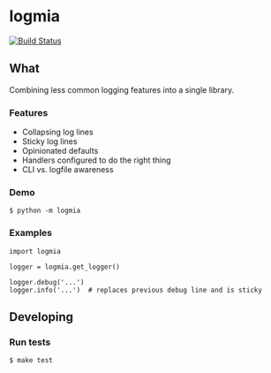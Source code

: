 # logmia

[![Build Status](https://travis-ci.com/tmckay/logmia.svg?branch=main)](https://travis-ci.com/tmckay/logmia)

## What

Combining less common logging features into a single library.

### Features

 + Collapsing log lines
 + Sticky log lines
 + Opinionated defaults
 + Handlers configured to do the right thing
 + CLI vs. logfile awareness

### Demo

    $ python -m logmia

### Examples

    import logmia

    logger = logmia.get_logger()

    logger.debug('...')
    logger.info('...')  # replaces previous debug line and is sticky

## Developing

### Run tests

    $ make test
